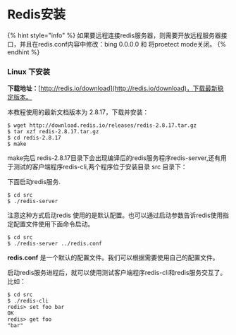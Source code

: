 # Redis安装

{% hint style="info" %}
如果要远程连接redis服务器，则需要开放远程服务器接口，并且在redis.conf内容中修改：bing 0.0.0.0 和 将proetect mode关闭。 
{% endhint %}

### Linux 下安装

**下载地址：**[http://redis.io/download](http://redis.io/download)，下载最新稳定版本。

本教程使用的最新文档版本为 2.8.17，下载并安装：

```text
$ wget http://download.redis.io/releases/redis-2.8.17.tar.gz
$ tar xzf redis-2.8.17.tar.gz
$ cd redis-2.8.17
$ make
```

make完后 redis-2.8.17目录下会出现编译后的redis服务程序redis-server,还有用于测试的客户端程序redis-cli,两个程序位于安装目录 src 目录下：

下面启动redis服务.

```text
$ cd src
$ ./redis-server
```

注意这种方式启动redis 使用的是默认配置。也可以通过启动参数告诉redis使用指定配置文件使用下面命令启动。

```text
$ cd src
$ ./redis-server ../redis.conf
```

**redis.conf** 是一个默认的配置文件。我们可以根据需要使用自己的配置文件。

启动redis服务进程后，就可以使用测试客户端程序redis-cli和redis服务交互了。 比如：

```text
$ cd src
$ ./redis-cli
redis> set foo bar
OK
redis> get foo
"bar"
```

